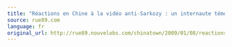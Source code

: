 ```yaml
---
title: "Réactions en Chine à la vidéo anti-Sarkozy : un internaute témoigne"
source: rue89.com
language: fr 
original_url: http://rue89.nouvelobs.com/chinatown/2009/01/08/reactions-en-chine-a-la-video-anti-sarkozy-un-internaute-temoigne-82720
---
```

